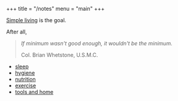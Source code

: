 +++ 
title = "/notes" 
menu = "main" 
+++

[Simple living](https://en.wikipedia.org/wiki/Simple_living) is the goal.

After all, 
> *If minimum wasn't good enough, it wouldn't be the minimum.*
>
> Col. Brian Whetstone, U.S.M.C.

- [sleep](/notes/sleep)
- [hygiene](/notes/hygiene)
- [nutrition](/notes/nutrition)
- [exercise](/notes/exercise)
- [tools and home](/notes/tools-and-home)
